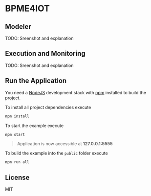 # BPME4IOT

## Modeler

TODO: Sreenshot and explanation

## Execution and Monitoring

TODO: Sreenshot and explanation

## Run the Application

You need a [NodeJS](http://nodejs.org) development stack with [npm](https://npmjs.org) installed to build the project.

To install all project dependencies execute

```sh
npm install
```

To start the example execute

```sh
npm start
```
> Application is now accessible at **127.0.0.1:5555**

To build the example into the `public` folder execute

```sh
npm run all
```


## License

MIT
